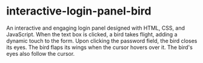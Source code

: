 # interactive-login-panel-bird
An interactive and engaging login panel designed with HTML, CSS, and JavaScript. When the text box is clicked, a bird takes flight, adding a dynamic touch to the form. Upon clicking the password field, the bird closes its eyes. The bird flaps its wings when the cursor hovers over it. The bird's eyes also follow the cursor.
